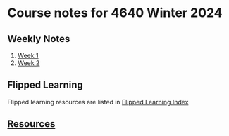# Course notes for 4640 Winter 2024

## Weekly Notes

1. [Week 1](notes/w01.md)
1. [Week 2](notes/w02.md)

## Flipped Learning

Flipped learning resources are listed in [Flipped Learning Index](notes/flipped_learning.md)

## [Resources](notes/resources.md)

